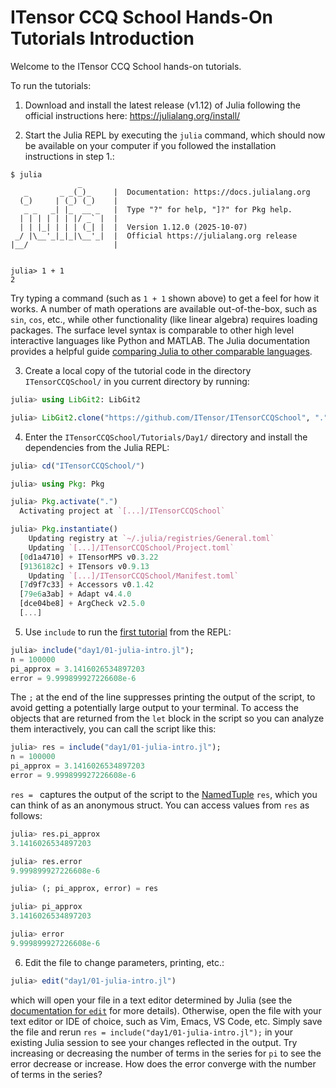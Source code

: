 # ITensor CCQ School Hands-On Tutorials Introduction

Welcome to the ITensor CCQ School hands-on tutorials.

To run the tutorials:

1. Download and install the latest release (v1.12) of Julia following the official
instructions here: https://julialang.org/install/

2. Start the Julia REPL by executing the `julia` command, which should now be available on
your computer if you followed the installation instructions in step 1.:
```
$ julia
               _
   _       _ _(_)_     |  Documentation: https://docs.julialang.org
  (_)     | (_) (_)    |
   _ _   _| |_  __ _   |  Type "?" for help, "]?" for Pkg help.
  | | | | | | |/ _` |  |
  | | |_| | | | (_| |  |  Version 1.12.0 (2025-10-07)
 _/ |\__'_|_|_|\__'_|  |  Official https://julialang.org release
|__/                   |


julia> 1 + 1
2

```
Try typing a command (such as `1 + 1` shown above) to get a feel for how it works.
A number of math operations are available out-of-the-box, such as `sin`, `cos`, etc., while
other functionality (like linear algebra) requires loading packages.
The surface level syntax is comparable to other high level interactive languages like
Python and MATLAB. The Julia documentation provides a helpful guide [comparing Julia to
other comparable languages](https://docs.julialang.org/en/v1/manual/noteworthy-differences/).

3. Create a local copy of the tutorial code in the directory `ITensorCCQSchool/` in you
current directory by running:
```julia
julia> using LibGit2: LibGit2

julia> LibGit2.clone("https://github.com/ITensor/ITensorCCQSchool", ".")
```

4. Enter the `ITensorCCQSchool/Tutorials/Day1/` directory and install the dependencies from
the Julia REPL:
```julia
julia> cd("ITensorCCQSchool/")

julia> using Pkg: Pkg

julia> Pkg.activate(".")
  Activating project at `[...]/ITensorCCQSchool`

julia> Pkg.instantiate()
    Updating registry at `~/.julia/registries/General.toml`
    Updating `[...]/ITensorCCQSchool/Project.toml`
  [0d1a4710] + ITensorMPS v0.3.22
  [9136182c] + ITensors v0.9.13
    Updating `[...]/ITensorCCQSchool/Manifest.toml`
  [7d9f7c33] + Accessors v0.1.42
  [79e6a3ab] + Adapt v4.4.0
  [dce04be8] + ArgCheck v2.5.0
  [...]

```

5. Use `include` to run the
[first tutorial](https://github.com/ITensor/ITensorCCQSchool/blob/main/day1/01-julia-intro.jl)
from the REPL:
```julia
julia> include("day1/01-julia-intro.jl");
n = 100000
pi_approx = 3.1416026534897203
error = 9.999899927226608e-6

```
The `;` at the end of the line suppresses printing the output of the script, to avoid
getting a potentially large output to your terminal. To access the objects that are
returned from the `let` block in the script so you can analyze them interactively, you
can call the script like this:
```julia
julia> res = include("day1/01-julia-intro.jl");
n = 100000
pi_approx = 3.1416026534897203
error = 9.999899927226608e-6

```
`res = ` captures the output of the script to the
[NamedTuple](https://docs.julialang.org/en/v1/base/base/#Core.NamedTuple) `res`, which you
can think of as an anonymous struct. You can access values from `res` as follows:
```julia
julia> res.pi_approx
3.1416026534897203

julia> res.error
9.999899927226608e-6

julia> (; pi_approx, error) = res

julia> pi_approx
3.1416026534897203

julia> error
9.999899927226608e-6

```

6. Edit the file to change parameters, printing, etc.:
```julia
julia> edit("day1/01-julia-intro.jl")

```
which will open your file in a text editor determined by Julia (see the
[documentation for `edit`](https://docs.julialang.org/en/v1/stdlib/InteractiveUtils/#InteractiveUtils.edit-Tuple{AbstractString,%20Integer})
for more details). Otherwise, open the file with your text editor or IDE of choice, such as
Vim, Emacs, VS Code, etc. Simply save the file and rerun
`res = include("day1/01-julia-intro.jl");` in your existing Julia session to see your changes
reflected in the output. Try increasing or decreasing the number of terms in the series for `pi`
to see the error decrease or increase. How does the error converge with the number of terms
in the series?
